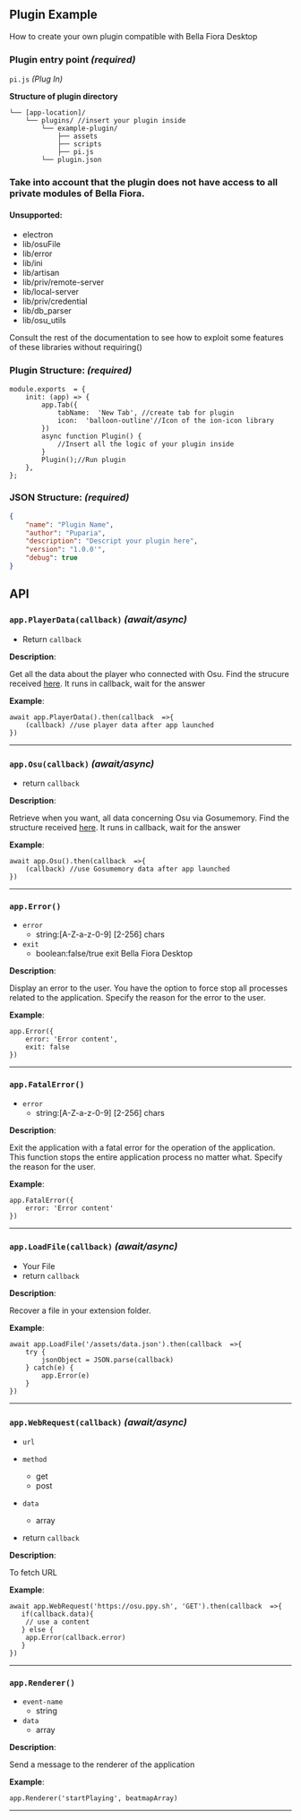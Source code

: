 ## Plugin Example
How to create your own plugin compatible with Bella Fiora Desktop

### Plugin entry point *(required)*

`pi.js` *(Plug In)*

**Structure of plugin directory**

    └── [app-location]/  
        └── plugins/ //insert your plugin inside 
            └── example-plugin/ 
                ├── assets 
                ├── scripts 
                ├── pi.js
			└── plugin.json


### Take into account that the plugin does not have access to all private modules of Bella Fiora.
#### Unsupported:
 - electron 
 - lib/osuFile 
 - lib/error 
 - lib/ini 
 - lib/artisan
 - lib/priv/remote-server
 - lib/local-server
 - lib/priv/credential
 - lib/db_parser
 - lib/osu_utils

Consult the rest of the documentation to see how to exploit some features of these libraries without requiring()


### Plugin Structure: *(required)*

````JS
module.exports  = {
	init: (app) => {
		app.Tab({
			tabName:  'New Tab', //create tab for plugin
			icon:  'balloon-outline'//Icon of the ion-icon library
		})
		async function Plugin() {
			//Insert all the logic of your plugin inside
		}
		Plugin();//Run plugin
	},
};
````

### JSON Structure: *(required)*

````JSON
{
    "name": "Plugin Name",
    "author": "Puparia",
    "description": "Descript your plugin here",
    "version": "1.0.0'",
    "debug": true
}
````
##  API

### `app.PlayerData(callback)` *(await/async)*
 - Return `callback`
 
**Description**:

Get all the data about the player who connected with Osu. Find the strucure received [here](url).
It runs in callback, wait for the answer

**Example**:
````JS
await app.PlayerData().then(callback  =>{
	(callback) //use player data after app launched
})
````
---
### `app.Osu(callback)` *(await/async)*
 - return `callback`
 
 **Description**:

Retrieve when you want, all data concerning Osu via Gosumemory.
Find the structure received [here](url).
It runs in callback, wait for the answer

**Example**:
````JS
await app.Osu().then(callback  =>{
	(callback) //use Gosumemory data after app launched
})
````
---
### `app.Error()`
 - `error`
	 - string:[A-Z-a-z-0-9] [2-256] chars
 - `exit`
	 - boolean:false/true exit Bella Fiora Desktop 

**Description**:

Display an error to the user. You have the option to force stop all processes related to the application. Specify the reason for the error to the user.

**Example**:
````JS
app.Error({
	error: 'Error content',
	exit: false 
})
````
---
### `app.FatalError()`
 - `error`
	 - string:[A-Z-a-z-0-9] [2-256] chars

**Description**:

Exit the application with a fatal error for the operation of the application. This function stops the entire application process no matter what. Specify the reason for the user.

**Example**:
````JS
app.FatalError({
	error: 'Error content'
})
````
---

### `app.LoadFile(callback)` *(await/async)*

 - Your File
 - return `callback`

**Description**:

Recover a file in your extension folder.

**Example**:

````JS
await app.LoadFile('/assets/data.json').then(callback  =>{
    try {
        jsonObject = JSON.parse(callback)
    } catch(e) {
        app.Error(e)
    }
})
````
---

### `app.WebRequest(callback)` *(await/async)*

 - `url`
 - `method`
	- get
	- post

 - `data`
	- array
 - return `callback`

**Description**:

To fetch URL

**Example**:

````JS
await app.WebRequest('https://osu.ppy.sh', 'GET').then(callback  =>{
   if(callback.data){
	// use a content
   } else {
	app.Error(callback.error)
   }
})
````
---

### `app.Renderer()`

 - `event-name`
	- string
 - `data`
	- array

**Description**:

Send a message to the renderer of the application

**Example**:

````JS
app.Renderer('startPlaying', beatmapArray)
````
---
 

